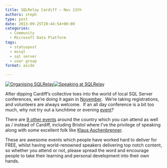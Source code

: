 ```yaml
---
title: SQLRelay Cardiff – Nov 13th
authors: steph
type: post
date: 2013-09-25T20:44:54+00:00
categories:
  - Community
  - Microsoft Data Platform
tags:
  - statuspost
  - mssql
  - sql server
  - user group
format: aside

---
```

[![Organising SQLRelay][1]][2][![Speaking at SQLRelay][3]][2]
  
After dipping Cardiff&#8217;s collective toes into the world of local SQL Server conferences, we&#8217;re doing it again in <a title="Cardiff Agenda" href="http://www.sqlrelay.co.uk/" target="_blank">November</a>.  We&#8217;re taking registrations, and volunteers are always welcome.  If an all day conference is a bit too much, why not try out a lunchtime or evening <a title="CSSUG" href="http://www.meetup.com/Cardiff-SQL-Server-User-Group/" target="_blank">event</a>?

There are <a title="SQLRelay" href="http://www.sqlrelay.co.uk" target="_blank">9 other events</a> around the country which you can attend as well as / instead of Cardiff, including Bristol where I&#8217;ve the privilege of speaking along with some excellent folk like <a title="SQLPassion" href="http://www.sqlpassion.at/blog/" target="_blank">Klaus Aschenbrenner</a>.

These are awesome events which people have worked hard to deliver for FREE, whilst having world-renowned speakers delivering top notch content, so whether you attend or not, please spread the word and encourage people to take their learning and personal development into their own hands.

 [1]: http://www.sqlrelay.co.uk/images/SQLRelayOrganising.png
 [2]: http://sqlrelay.co.uk
 [3]: http://www.sqlrelay.co.uk/images/SQLRelaySpeaking.png
